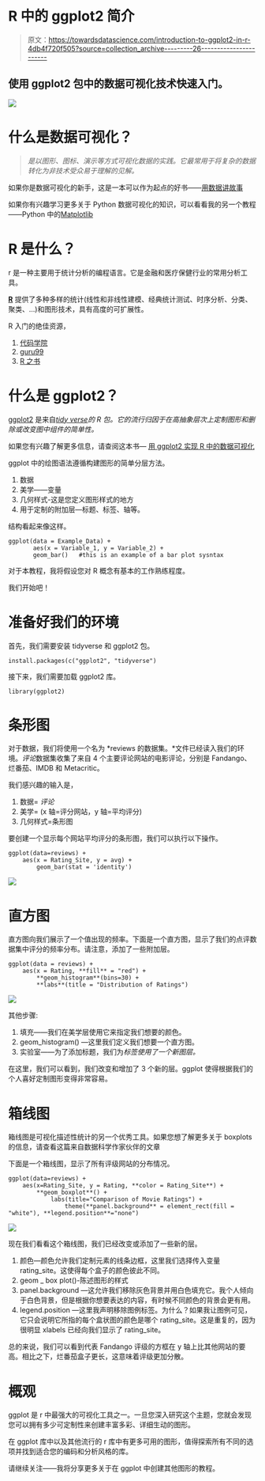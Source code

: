 # R 中的 ggplot2 简介

> 原文：<https://towardsdatascience.com/introduction-to-ggplot2-in-r-4db4f720f505?source=collection_archive---------26----------------------->

## 使用 ggplot2 包中的数据可视化技术快速入门。

![](img/00dfea33342bc655c14bcd9e3a25f9ce.png)

# 什么是数据可视化？

> *是以图形、图标、演示等方式可视化数据的实践。它最常用于将复杂的数据转化为非技术受众易于理解的见解。*

如果你是数据可视化的新手，这是一本可以作为起点的好书——[用数据讲故事](https://www.amazon.com/Storytelling-Data-Visualization-Business-Professionals/dp/1119002257)

如果你有兴趣学习更多关于 Python 数据可视化的知识，可以看看我的另一个教程——Python 中的[Matplotlib](https://medium.com/@jasonmchlee/introduction-to-matplotlib-in-python-5f5a9919991f)

# R 是什么？

r 是一种主要用于统计分析的编程语言。它是金融和医疗保健行业的常用分析工具。

[**R**](https://www.r-project.org/about.html) 提供了多种多样的统计(线性和非线性建模、经典统计测试、时序分析、分类、聚类、…)和图形技术，具有高度的可扩展性。

R 入门的绝佳资源，

1.  [代码学院](https://www.codecademy.com/learn/learn-r)
2.  [guru99](https://www.guru99.com/r-tutorial.html)
3.  [R 之书](https://nostarch.com/bookofr)

# 什么是 ggplot2？

[ggplot2](https://en.wikipedia.org/wiki/Ggplot2) 是来自[*tidy verse*](https://www.tidyverse.org/)*的 R 包。它的流行归因于在高抽象层次上定制图形和删除或改变图中组件的简单性。*

如果您有兴趣了解更多信息，请查阅这本书— [用 ggplot2 实现 R 中的数据可视化](http://shop.oreilly.com/product/0636920052807.do)

ggplot 中的绘图语法遵循构建图形的简单分层方法。

1.  数据
2.  美学——变量
3.  几何样式-这是您定义图形样式的地方
4.  用于定制的附加层—标题、标签、轴等。

结构看起来像这样。

```
ggplot(data = Example_Data) +
       aes(x = Variable_1, y = Variable_2) +
       geom_bar()   #this is an example of a bar plot sysntax
```

对于本教程，我将假设您对 R 概念有基本的工作熟练程度。

我们开始吧！

# 准备好我们的环境

首先，我们需要安装 tidyverse 和 ggplot2 包。

```
install.packages(c("ggplot2", "tidyverse")
```

接下来，我们需要加载 ggplot2 库。

```
library(ggplot2)
```

# 条形图

对于数据，我们将使用一个名为 *reviews 的数据集。*文件已经读入我们的环境。*评论*数据集收集了来自 4 个主要评论网站的电影评论，分别是 Fandango、烂番茄、IMDB 和 Metacritic。

我们感兴趣的输入是，

1.  数据= *评论*
2.  美学= (x 轴=评分网站，y 轴=平均评分)
3.  几何样式=条形图

要创建一个显示每个网站平均评分的条形图，我们可以执行以下操作。

```
ggplot(data=reviews) +
    aes(x = Rating_Site, y = avg) +
        geom_bar(stat = 'identity')
```

![](img/e755346f419bea9c99191cf0f8e57e5d.png)

# 直方图

直方图向我们展示了一个值出现的频率。下面是一个直方图，显示了我们的点评数据集中评分的频率分布。请注意，添加了一些附加层。

```
ggplot(data = reviews) +
    aes(x = Rating, **fill** = "red") +
        **geom_histogram**(bins=30) +
        **labs**(title = "Distribution of Ratings")
```

![](img/7f6dae071648efe2399dcf30ae13cac6.png)

其他步骤:

1.  填充——我们在美学层使用它来指定我们想要的颜色。
2.  geom_histogram() —这里我们定义我们想要一个直方图。
3.  实验室——为了添加标题，我们为*标签使用了一个新图层。*

在这里，我们可以看到，我们改变和增加了 3 个新的层。ggplot 使得根据我们的个人喜好定制图形变得非常容易。

# 箱线图

箱线图是可视化描述性统计的另一个优秀工具。如果您想了解更多关于 boxplots 的信息，请查看这篇来自数据科学作家伙伴的文章

下面是一个箱线图，显示了所有评级网站的分布情况。

```
ggplot(data=reviews) +
    aes(x=Rating_Site, y = Rating, **color = Rating_Site**) +
        **geom_boxplot**() +
            labs(title="Comparison of Movie Ratings") +
                theme(**panel.background** = element_rect(fill = "white"), **legend.position**="none")
```

![](img/c40a86464fd146846d574c925f580b06.png)

现在我们看看这个箱线图，我们已经改变或添加了一些新的层。

1.  颜色—颜色允许我们定制元素的线条边框，这里我们选择传入变量 rating_site。这使得每个盒子的颜色彼此不同。
2.  geom _ box plot()-陈述图形的样式
3.  panel.background —这允许我们移除灰色背景并用白色填充它。我个人倾向于白色背景，但是根据你想要表达的内容，有时候不同颜色的背景会更有用。
4.  legend.position —这里我声明移除图例标签。为什么？如果我让图例可见，它只会说明它所指的每个盒状图的颜色是哪个 rating_site。这是重复的，因为很明显 xlabels 已经向我们显示了 rating_site。

总的来说，我们可以看到代表 Fandango 评级的方框在 y 轴上比其他网站的要高。相比之下，烂番茄盒子更长，这意味着评级更加分散。

# 概观

ggplot 是 r 中最强大的可视化工具之一。一旦您深入研究这个主题，您就会发现您可以拥有多少可定制性来创建丰富多彩、详细生动的图形。

在 ggplot 库中以及其他流行的 r 库中有更多可用的图形，值得探索所有不同的选项并找到适合您的编码和分析风格的库。

请继续关注——我将分享更多关于在 ggplot 中创建其他图形的教程。